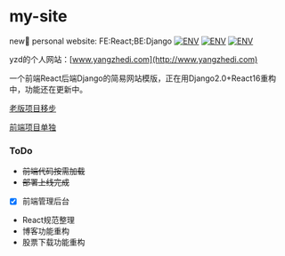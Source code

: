 # my-site
new💊 personal website: FE:React;BE:Django
[![ENV](https://img.shields.io/badge/python-3.6-blue.svg)](https://github.com/Yangzhedi/myBlog)
[![ENV](https://img.shields.io/badge/django-2.0-blue.svg)](https://github.com/Yangzhedi/myBlog)
[![ENV](https://img.shields.io/badge/react-16.2.0-blue.svg)](https://github.com/Yangzhedi/myBlog)

yzd的个人网站：[www.yangzhedi.com](http://www.yangzhedi.com)

一个前端React后端Django的简易网站模版，正在用Django2.0+React16重构中，功能还在更新中。

[老版项目移步](https://github.com/Yangzhedi/myBlog)

[前端项目单独](https://github.com/Yangzhedi/redux-test)


### ToDo

- ~~前端代码按需加载~~
- ~~部署上线完成~~
- [x]  前端管理后台
-  React规范整理
- 博客功能重构
- 股票下载功能重构
